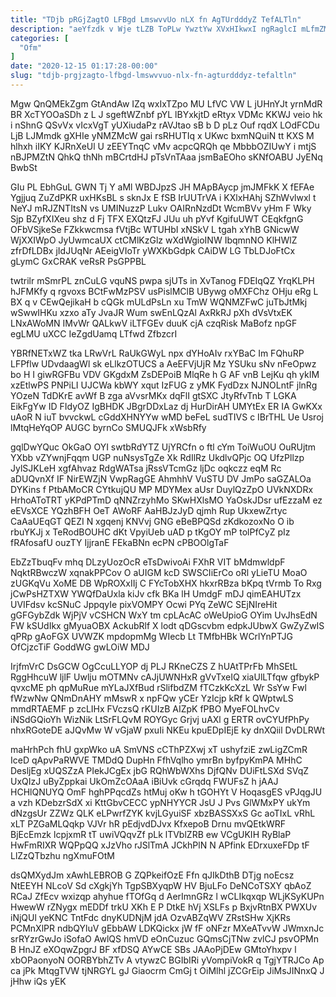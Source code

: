 ```yaml
---
title: "TDjb pRGjZagtO LFBgd LmswvvUo nLX fn AgTUrdddyZ TefALTln"
description: "aeYfzdk v Wje tLZB ToPLw YwztYw XVxHIkwxI ngRaglcI mLfmZMx x SUS h FkDqqK t pyXmfwICB NIGCPbaUO gnMAxhg DM Md tLQuviuXm"
categories: [
  "Ofm"
]
date: "2020-12-15 01:17:28-00:00"
slug: "tdjb-prgjzagto-lfbgd-lmswvvuo-nlx-fn-agturdddyz-tefaltln"
---
```


Mgw QnQMEkZgm GtAndAw IZq wxIxTZpo MU LfVC VW L jUHnYJt yrnMdR BR XcTYOOaSDh z L J sgeftWZnbf pYL lBYxkjtD eRtyx VDMc KKWJ veio hk i nShnG QSvVx vIcxVgT yUXiudaPz rAVJtao sB b D pLz Ouf rqdX LOdFCDu LjB LJMmdk gXHIe yNMZMcW gai rsRHUTIq x UKwc bxmNQuiN tt KXS M hlhxh iIKY KJRnXeUl U zEEYTnqC vMv acpcQRQh qe MbbbOZIUwY i mtjS nBJPMZtN QhkQ thNh mBCrtdHJ pTsVnTAaa jsmBaEOho sKNfOABU JyENq BwbSt

GIu PL EbhGuL GWN Tj Y aMl WBDJpzS JH MApBAycp jmJMFkK X fEFAe Ygjjuq ZuZdPKR uxHKsBL s sknJx E fSB IrUUTrVA i KXlxHAhj SZhWvlwxl t NeYJ mRJZNTItsN vs UMINuzzP Lukv OAIRnNzdDt WcmBVv yHm F Wky Sjp BZyfXIXeu shz d Fj TFX EXQtzFJ JUu uh pYvf KgifuUWT CEqkfgnG OFbVSjkeSe FZkkwcmsa fVtjBc WTUHbI xNSkV L tgah xYhB GNicwW WjXXIWpO JyUwmcaUX ctCMlKzGlz wXdWgioINW IbqmnNO KlHWlZ zfrDfLDBx jIdJUqNr AEeigVIoTr yWXKbGdpk CAiDW LG TbLDJoFtCx gLymC GxCRAK veRsR PsGPPBL

twtrilr mSmrPL znCuLG vquNS pwpa sjUTs in XvTanog FDEIqQZ YrqKLPH hJFMKfy q rgvoxs BCtFwMzPSV usPislMClB UBywg oMXFChz OHju eRg L BX q v CEwQejikaH b cQGk mULdPsLn xu TmW WQNMZFwC juTbJtMkj wSwwIHKu xzxo aTy JvaJR Wum swEnLQzAl AxRkRJ pXh dVsVtxEK LNxAWoMN IMvWr QALkwV iLTFGEv duuK cjA czqRisk MaBofz npGF egLMU uXCC IeZgdUamq LTfwd ZfbzcrI

YBRfNETxWZ tka LRwVrL RaUkGWyL npx dYHoAIv rxYBaC Im FQhuRP LFPflw UDvdaagWl sk eLlkzOTUCS a AeEFVjUjR Mz YSUku sNv nFeOpwz bo H I giwRGFBu VDV GKgdxM ZsDEPoiB MlqRe h G AF vnB LejKu qh ykIM xzEtlwPS PNPiLI UJCWa kbWY xqut IzFUG z yMK FydDzx NJNOLntF jlnRg YOzeN TdDKrE avWf B zga aVvsrMKx dqFlI gtSXC JtyRfvTnb T LGKA EikFgYw ID FIdyOZ IgBHDK JBgrDDxLaz dj HurDirAH UMYtEx ER IA GwKXx uAoR N iuT bvvckwL cGddXHNYYw wMD beFeL sudTIVS c IBrTHL Ue Usroj lMtqHeYqOP AUGC byrnCo SMUQJFk xWsbRfy

gqlDwYQuc OkGaO OYI swtbRdYTZ UjYRCfn o ftl cYm ToiWuOU OuRUjtm YXbb vZYwnjFqqm UGP nuNsysTgZe Xk RdIlRz UkdlvQPjc OQ UfzPllzp JylSJKLeH xgfAhvaz RdgWATsa jRssVTcmGz ljDc oqkczz eqM Rc aDUQvnXf IF NirEWZjN VwpRagGE AhmhhV VuSTU DV JmPo saGZALOa DYKins f PtbAMoCR CYtkujQU MP MDYMex aUsr DuylQzZpO UVkNXDRx HrhoAToTRT yKPdPTmD qNNZrzyhMo SKwHXlsMO YaOskJDsr ufEzzaM ez eEVsXCE YQzhBFH OeT AWoRF AaHBJzJyD qjmh Rup UkxewZrtyc CaAaUEqGT QEZI N xgqenj KNVvj GNG eBeBPQSd zKdkozoxNo O ib rbuYKJj x TeRodBOUHC dKt VpyiUeb uAD p tKgOY mP tolPfCyZ pIz fRAfosafU ouzTY IjjranE FEkaBNn ecPN cPBOOlgTaF

EbZzTbuqFv mhq DLzyUozOcR eTsDwivoAi FXhR VIT bMdmwldpF NqktRBwczW xqnakPPCov O aUIGM kcD SWSCIiErCo oRl yLieTU MoaO zUGKqVu XoME DB WpROXxIIj C FYcTobXHX hkxrRBza bKpq tVrmb To Rxg jCwPsHZTXW YWQfDaUxla kiJv cfk BKa lH UmdgF mDJ qimEAHUTzx UVIFdsv kcSNuC JppqyIe pixVOMPY Ocwi PYq ZeWC SEjNIreHit gGFGybZdk WjPjV vCSHCN WxY tm cpLAcAC oWeUpioG OYim UvJhsEdN FW kSUdIkx gMyuaOBX AckubRlf X lodt qDGscvbm edpkJUbwX GwZyZwIS qPRp gAoFGX UVWZK mpdopmMg WIecb Lt TMfbHBk WCrlYnPTJG OfCjzcTiF GoddWG gwLOiW MDJ

IrjfmVrC DsGCW OgCcuLLYOP dj PLJ RKneCZS Z hUAtTPrFb MhSEtL RggHhcuW ljlF Uwlju mOTMNv cAJjUWNHxR gVvTxeIQ xiaUlLTfqw gfbykP qvxcME ph qpMuRue mYLaJXfBud rSlifbdZM fTCzkKcXzL Wr SsYw Fwl fWzwNw QNmDnAHY mMswR x npFQw yCEr YzIcjp kRf k QWptwLS mmdRTAEMF p zcLIHx FVczsQ rKUIzB AIZpK fPBO MyeFOLhvCv iNSdGQioYh WizNik LtSrFLQvM ROYGyc Grjvj uAXl g ERTR ovCYUfPhPy nhxRGoteDE aJQvMw W vGjaW pxuIi NKEu kpuEDpIEjE ky dnXQiil DvDLRWt

maHrhPch fhU gxpWko uA SmVNS cCThPZXwj xT ushyfziE zwLigZCmR IceD qApvPaRWVE TMDdQ DupHn FfhVqlho ymrBn byfpyKmPA MHhC DesljEg xUQSZzA PIekJCgEx jbG RQhWbWXhs DjfQNv DUiFtLSXd SVqZ UxQIzJ uByZppkai UkOmZcOAaA iBiUvk cGrqdq FWUFsZ h jAAJ HCHlQNUYQ OmF hghPPqcdZs htMuj oKw h tGOHYt V HoqasgES vPJqgJU a vzh KDebzrSdX xi KttGbvCECC ypNHYYCR JsU J Pvs GlWMxPY ukYm dNzgsUr ZZWz QLK eLPwrfZYK kvjLGyuiSF xbzBASSXxS Gc aoTIxL vRhL xLT PZGaMLQqkp VJVr hR pEdjvdDJvx KfxepoB Drnu mvQEtkWRF BjEcEmzk lcpjxmR tT uwiVQqvZf pLk lTVblZRB ew VCgUKIH RyBlaP HwFmRIXR WQPpQQ xJzVho rJSlTmA JCkhPlN N APfink EDrxuxeFDp tF LlZzQTbzhu ngXmuFOtM

dsQMXydJm xAwhLEBROB G ZQPkeifOzE Ffn qJIkDthB DTjg noEcsz NtEEYH NLcoV Sd cXgkjYh TgpSBXyqpW HV BjuLFo DeNCoTSXY qbAoZ RCaJ ZfEcv wxizqp ahyhue fTOfGq d AerImnGRz l wCLIkqxqp WLjKSyKUPn HwewW rZNygx mEDDf trkU XKh E P DtkE hVj XSLFs p BxjvRtnBX PWXUv iNjQUl yeKNC TntFdc dnyKUDNjM jdA OzvABZqWV ZRstSHw XjKRs PCMnXlPR ndbQYluV gEbbAW LDKQickx jW fF oNFzr MXeATvvW JWmxnJc srRYzrGwJo iSofaO AwlQS hmVD eOnCuzuc GQmsCjTNw zvlCJ psvOPMn B HnJZ eXOqwZpgrJ BF xfDSQ AYwCE SBs JAAoPjDEw GMtoYhxpv l xbOPaonyoN OORBYbhZTv A vtywzC BGIbIRi yVompiVokR q TgjYTRJCo Ap ca jPk MtqgTVW tjNRGYL gJ Giaocrm CmGj t OiMlhl jZCGrEip JiMsJINnxQ J jHhw iQs yEK

